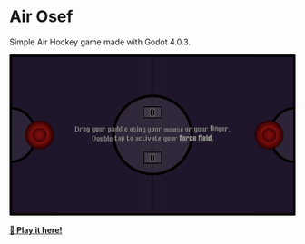 # Air Osef

Simple Air Hockey game made with Godot 4.0.3.

![animation](./art/animation.gif)

[**:rocket: Play it here!**](https://srynetix.github.io/air-osef/)